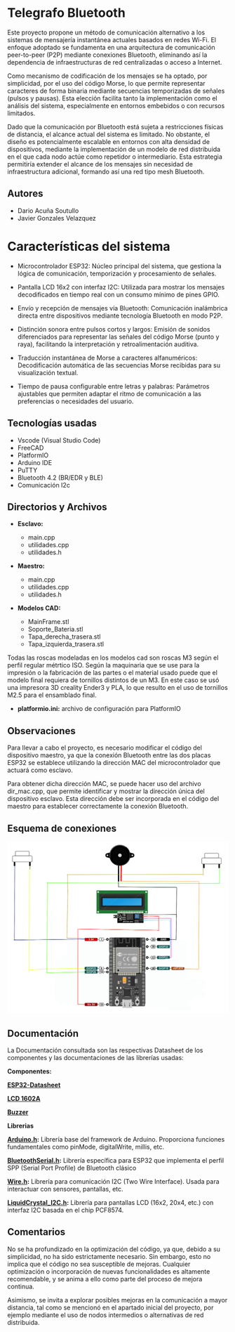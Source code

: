
# Telegrafo Bluetooth

Este proyecto propone un método de comunicación alternativo a los sistemas de mensajería instantánea actuales basados en redes Wi-Fi. El enfoque adoptado se fundamenta en una arquitectura de comunicación peer-to-peer (P2P) mediante conexiones Bluetooth, eliminando así la dependencia de infraestructuras de red centralizadas o acceso a Internet.

Como mecanismo de codificación de los mensajes se ha optado, por simplicidad, por el uso del código Morse, lo que permite representar caracteres de forma binaria mediante secuencias temporizadas de señales (pulsos y pausas). Esta elección facilita tanto la implementación como el análisis del sistema, especialmente en entornos embebidos o con recursos limitados.

Dado que la comunicación por Bluetooth está sujeta a restricciones físicas de distancia, el alcance actual del sistema es limitado. No obstante, el diseño es potencialmente escalable en entornos con alta densidad de dispositivos, mediante la implementación de un modelo de red distribuida en el que cada nodo actúe como repetidor o intermediario. Esta estrategia permitiría extender el alcance de los mensajes sin necesidad de infraestructura adicional, formando así una red tipo mesh Bluetooth.





## Autores 
 - Dario Acuña Soutullo
 - Javier Gonzales Velazquez


# Características del sistema

- Microcontrolador ESP32: Núcleo principal del sistema, que gestiona la lógica de comunicación, temporización y procesamiento de señales.

- Pantalla LCD 16x2 con interfaz I2C: Utilizada para mostrar los mensajes decodificados en tiempo real con un consumo mínimo de pines GPIO.

- Envío y recepción de mensajes vía Bluetooth: Comunicación inalámbrica directa entre dispositivos mediante tecnología Bluetooth en modo P2P.

- Distinción sonora entre pulsos cortos y largos: Emisión de sonidos diferenciados para representar las señales del código Morse (punto y raya), facilitando la interpretación y retroalimentación auditiva.

- Traducción instantánea de Morse a caracteres alfanuméricos: Decodificación automática de las secuencias Morse recibidas para su visualización textual.

- Tiempo de pausa configurable entre letras y palabras: Parámetros ajustables que permiten adaptar el ritmo de comunicación a las preferencias o necesidades del usuario.
## Tecnologías usadas

- Vscode (Visual Studio Code)
- FreeCAD
- PlatformIO
- Arduino IDE
- PuTTY
- Bluetooth 4.2 (BR/EDR y BLE)
- Comunicación I2c

## Directorios y Archivos

- **Esclavo:**
    - main.cpp
    - utilidades.cpp   
    - utilidades.h


- **Maestro:**
    - main.cpp
    - utilidades.cpp   
    - utilidades.h


- **Modelos CAD:** 
    - MainFrame.stl
    - Soporte_Bateria.stl
    - Tapa_derecha_trasera.stl
    - Tapa_izquierda_trasera.stl
      
Todas las roscas modeladas en los modelos cad son roscas M3 según el perfil regular métrtico ISO. Según la maquinaria que se use para la impresión o la fabricación de las partes o el material usado puede que el modelo final requiera de tornillos distintos de un M3. En este caso se usó una impresora 3D creality Ender3 y PLA, lo que resulto en el uso de tornillos M2.5 para el ensamblado final.
- **platformio.ini:** archivo de configuración para PlatformIO

## Observaciones
Para llevar a cabo el proyecto, es necesario modificar el código del dispositivo maestro, ya que la conexión Bluetooth entre las dos placas ESP32 se establece utilizando la dirección MAC del microcontrolador que actuará como esclavo.

Para obtener dicha dirección MAC, se puede hacer uso del archivo dir_mac.cpp, que permite identificar y mostrar la dirección única del dispositivo esclavo. Esta dirección debe ser incorporada en el código del maestro para establecer correctamente la conexión Bluetooth.

## Esquema de conexiones 
![Esquemátco](Imagenes/Esquema.png)


## Documentación
La Documentación consultada son las respectivas Datasheet de los componentes y las documentaciones de las librerías usadas:

**Componentes:** 

**[ESP32-Datasheet](https://www.espressif.com/sites/default/files/documentation/esp32_datasheet_en.pdf)**

**[LCD 1602A](https://www.openhacks.com/uploadsproductos/eone-1602a1.pdf)**

**[Buzzer](https://www.farnell.com/datasheets/2171929.pdf)**

**Librerias**

**[Arduino.h](https://www.arduino.cc/reference/en/):**  Librería base del framework de Arduino. Proporciona funciones fundamentales como pinMode, digitalWrite, millis, etc.

**[BluetoothSerial.h](https://github.com/espressif/arduino-esp32/tree/master/libraries/BluetoothSerial):** Librería específica para ESP32 que implementa el perfil SPP (Serial Port Profile) de Bluetooth clásico

**[Wire.h](https://www.arduino.cc/en/Reference/Wire):** Librería para comunicación I2C (Two Wire Interface). Usada para interactuar con sensores, pantallas, etc.

**[LiquidCrystal_I2C.h](https://github.com/johnrickman/LiquidCrystal_I2C):**  Librería para pantallas LCD (16x2, 20x4, etc.) con interfaz I2C basada en el chip PCF8574.


## Comentarios
No se ha profundizado en la optimización del código, ya que, debido a su simplicidad, no ha sido estrictamente necesario. Sin embargo, esto no implica que el código no sea susceptible de mejoras. Cualquier optimización o incorporación de nuevas funcionalidades es altamente recomendable, y se anima a ello como parte del proceso de mejora continua.

Asimismo, se invita a explorar posibles mejoras en la comunicación a mayor distancia, tal como se mencionó en el apartado inicial del proyecto, por ejemplo mediante el uso de nodos intermedios o alternativas de red distribuida.


